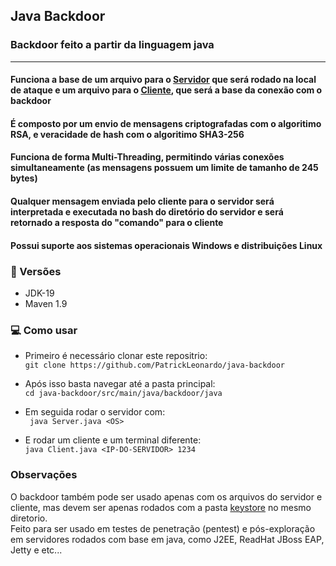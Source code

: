 ## Java Backdoor

### Backdoor feito a partir da linguagem java
<hr>

#### Funciona a base de um arquivo para o [Servidor](https://github.com/PatrickLeonardo/java-backdoor/tree/main/src/main/java/backdoor/java/Server.java) que será rodado na local de ataque e um arquivo para o [Cliente](https://github.com/PatrickLeonardo/java-backdoor/tree/main/src/main/java/backdoor/java/Client.java), que será a base da conexão com o backdoor

#### É composto por um envio de mensagens criptografadas com o algoritimo RSA, e veracidade de hash com o algoritimo SHA3-256
#### Funciona de forma Multi-Threading, permitindo várias conexões simultaneamente (as mensagens possuem um limite de tamanho de 245 bytes)
#### Qualquer mensagem enviada pelo cliente para o servidor será interpretada e executada no bash do diretório do servidor e será retornado a resposta do "comando" para o cliente
#### Possui suporte aos sistemas operacionais Windows e distribuições Linux

### 📨 Versões
- JDK-19
- Maven 1.9

### 💻 Como usar

- Primeiro é necessário clonar este repositrio: <br>
``` git clone https://github.com/PatrickLeonardo/java-backdoor ```

- Após isso basta navegar até a pasta principal: <br>
``` cd java-backdoor/src/main/java/backdoor/java ```

- Em seguida rodar o servidor com: <br>
``` java Server.java <OS>```

- E rodar um cliente e um terminal diferente: <br>
``` java Client.java <IP-DO-SERVIDOR> 1234 ```

### Observações

O backdoor também pode ser usado apenas com os arquivos do servidor e cliente, mas devem ser apenas rodados com a pasta [keystore](https://github.com/PatrickLeonardo/java-backdoor/tree/main/src/main/java/backdoor/java/keystore) no mesmo diretorio. <br>
Feito para ser usado em testes de penetração (pentest) e pós-exploração em servidores rodados com base em java, como J2EE, ReadHat JBoss EAP, Jetty e etc...

